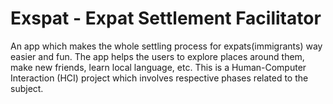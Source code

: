 # Exspat - Expat Settlement Facilitator 
  An app which makes the whole settling process for expats(immigrants) way easier and fun. The app  helps the users to explore places around them, make new friends, learn local language, etc. This is a Human-Computer Interaction (HCI) project which involves respective phases related to the subject.
